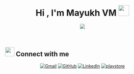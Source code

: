 <h1 align="center">Hi , I'm Mayukh VM <img src="https://media.giphy.com/media/hvRJCLFzcasrR4ia7z/giphy.gif" width="35"></h1>
<p align="center">
  <a href="https://github.com/DenverCoder1/readme-typing-svg"><img src="https://readme-typing-svg.herokuapp.com?lines=Full+Stack+Developer;Php+Mysql+Reactjs+Javascript+Nodejs;And+Android+App+Development;With+Flutter+And+Java;;Always%20learning%20new%20things&center=true&width=500&height=50"></a>
</p>

              
              
<br>

</p>

## <img src="https://media.giphy.com/media/iY8CRBdQXODJSCERIr/giphy.gif" width="30px"> Connect with me
<p align="center">
	<a href="mailto:mayukhveliyath@gmail.com"><img img src="https://img.shields.io/badge/gmail-%23EA4335.svg?style=plastic&logo=gmail&logoColor=white" alt="Gmail"/></a>
	<a href="https://github.com/mayukhvm"><img src="https://img.shields.io/badge/github-%23181717.svg?style=plastic&logo=github&logoColor=white" alt="GitHub"/></a>
	<a href="https://www.linkedin.com/in/mayukh-vm-09107415a/"><img src="https://img.shields.io/badge/linkedin-%230A66C2.svg?style=plastic&logo=linkedin&logoColor=white" alt="LinkedIn"/></a>
		<a href="https://play.google.com/store/apps/dev?id=8085878834799260573"><img src="https://img.shields.io/badge/playstore-%230A66C2.svg?style=plastic&logo=playstore&logoColor=white" alt="playstore"/></a>
</p>
